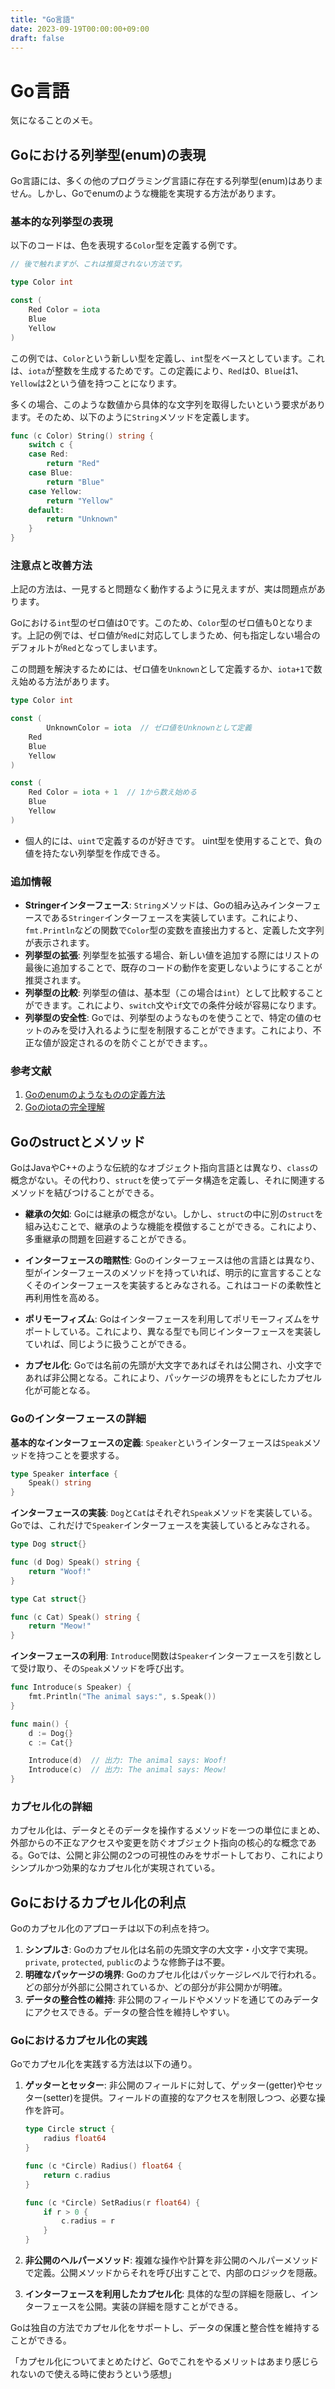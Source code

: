```yaml
---
title: "Go言語"
date: 2023-09-19T00:00:00+09:00
draft: false
---
```



# Go言語

気になることのメモ。


## Goにおける列挙型(enum)の表現

Go言語には、多くの他のプログラミング言語に存在する列挙型(enum)はありません。しかし、Goでenumのような機能を実現する方法があります。

### 基本的な列挙型の表現

以下のコードは、色を表現する`Color`型を定義する例です。

```go
// 後で触れますが、これは推奨されない方法です。

type Color int

const (
    Red Color = iota
    Blue
    Yellow
)
```

この例では、`Color`という新しい型を定義し、`int`型をベースとしています。これは、`iota`が整数を生成するためです。この定義により、`Red`は0、`Blue`は1、`Yellow`は2という値を持つことになります。

多くの場合、このような数値から具体的な文字列を取得したいという要求があります。そのため、以下のように`String`メソッドを定義します。

```go
func (c Color) String() string {
    switch c {
    case Red:
        return "Red"
    case Blue:
        return "Blue"
    case Yellow:
        return "Yellow"
    default:
        return "Unknown"
    }
}
```

### 注意点と改善方法

上記の方法は、一見すると問題なく動作するように見えますが、実は問題点があります。

Goにおける`int`型のゼロ値は0です。このため、`Color`型のゼロ値も0となります。上記の例では、ゼロ値が`Red`に対応してしまうため、何も指定しない場合のデフォルトが`Red`となってしまいます。

この問題を解決するためには、ゼロ値を`Unknown`として定義するか、`iota+1`で数え始める方法があります。

```go
type Color int

const (
		UnknownColor = iota  // ゼロ値をUnknownとして定義
    Red
    Blue
    Yellow
)

const (
    Red Color = iota + 1  // 1から数え始める
    Blue
    Yellow
)
```

- 個人的には、`uint`で定義するのが好きです。
uint型を使用することで、負の値を持たない列挙型を作成できる。

### 追加情報
- **Stringerインターフェース**:
`String`メソッドは、Goの組み込みインターフェースである`Stringer`インターフェースを実装しています。これにより、`fmt.Println`などの関数で`Color`型の変数を直接出力すると、定義した文字列が表示されます。
- **列挙型の拡張**:
列挙型を拡張する場合、新しい値を追加する際にはリストの最後に追加することで、既存のコードの動作を変更しないようにすることが推奨されます。
- **列挙型の比較**:
列挙型の値は、基本型（この場合は`int`）として比較することができます。これにより、`switch`文や`if`文での条件分岐が容易になります。
- **列挙型の安全性**:
Goでは、列挙型のようなものを使うことで、特定の値のセットのみを受け入れるように型を制限することができます。これにより、不正な値が設定されるのを防ぐことができます。。

### 参考文献

1. [Goのenumのようなものの定義方法](https://blog.y-yuki.net/entry/2017/05/09/000000)
2. [Goのiotaの完全理解](https://speakerdeck.com/uji/5fen-dewan-quan-li-jie-surugofalseiota)


## Goのstructとメソッド

GoはJavaやC++のような伝統的なオブジェクト指向言語とは異なり、`class`の概念がない。その代わり、`struct`を使ってデータ構造を定義し、それに関連するメソッドを結びつけることができる。

- **継承の欠如**: Goには継承の概念がない。しかし、`struct`の中に別の`struct`を組み込むことで、継承のような機能を模倣することができる。これにより、多重継承の問題を回避することができる。

- **インターフェースの暗黙性**: Goのインターフェースは他の言語とは異なり、型がインターフェースのメソッドを持っていれば、明示的に宣言することなくそのインターフェースを実装するとみなされる。これはコードの柔軟性と再利用性を高める。

- **ポリモーフィズム**: Goはインターフェースを利用してポリモーフィズムをサポートしている。これにより、異なる型でも同じインターフェースを実装していれば、同じように扱うことができる。

- **カプセル化**: Goでは名前の先頭が大文字であればそれは公開され、小文字であれば非公開となる。これにより、パッケージの境界をもとにしたカプセル化が可能となる。

### Goのインターフェースの詳細

**基本的なインターフェースの定義**:
`Speaker`というインターフェースは`Speak`メソッドを持つことを要求する。
```go
type Speaker interface {
    Speak() string
}
```

**インターフェースの実装**:
`Dog`と`Cat`はそれぞれ`Speak`メソッドを実装している。Goでは、これだけで`Speaker`インターフェースを実装しているとみなされる。
```go
type Dog struct{}

func (d Dog) Speak() string {
    return "Woof!"
}

type Cat struct{}

func (c Cat) Speak() string {
    return "Meow!"
}
```

**インターフェースの利用**:
`Introduce`関数は`Speaker`インターフェースを引数として受け取り、その`Speak`メソッドを呼び出す。
```go
func Introduce(s Speaker) {
    fmt.Println("The animal says:", s.Speak())
}

func main() {
    d := Dog{}
    c := Cat{}

    Introduce(d)  // 出力: The animal says: Woof!
    Introduce(c)  // 出力: The animal says: Meow!
}
```

### カプセル化の詳細

カプセル化は、データとそのデータを操作するメソッドを一つの単位にまとめ、外部からの不正なアクセスや変更を防ぐオブジェクト指向の核心的な概念である。Goでは、公開と非公開の2つの可視性のみをサポートしており、これによりシンプルかつ効果的なカプセル化が実現されている。

## Goにおけるカプセル化の利点

Goのカプセル化のアプローチは以下の利点を持つ。

1. **シンプルさ**: Goのカプセル化は名前の先頭文字の大文字・小文字で実現。`private`, `protected`, `public`のような修飾子は不要。
2. **明確なパッケージの境界**: Goのカプセル化はパッケージレベルで行われる。どの部分が外部に公開されているか、どの部分が非公開かが明確。
3. **データの整合性の維持**: 非公開のフィールドやメソッドを通じてのみデータにアクセスできる。データの整合性を維持しやすい。

### Goにおけるカプセル化の実践

Goでカプセル化を実践する方法は以下の通り。

1. **ゲッターとセッター**: 非公開のフィールドに対して、ゲッター(getter)やセッター(setter)を提供。フィールドの直接的なアクセスを制限しつつ、必要な操作を許可。

   ```go
   type Circle struct {
       radius float64
   }

   func (c *Circle) Radius() float64 {
       return c.radius
   }

   func (c *Circle) SetRadius(r float64) {
       if r > 0 {
           c.radius = r
       }
   }
   ```

2. **非公開のヘルパーメソッド**: 複雑な操作や計算を非公開のヘルパーメソッドで定義。公開メソッドからそれを呼び出すことで、内部のロジックを隠蔽。

3. **インターフェースを利用したカプセル化**: 具体的な型の詳細を隠蔽し、インターフェースを公開。実装の詳細を隠すことができる。

Goは独自の方法でカプセル化をサポートし、データの保護と整合性を維持することができる。

「カプセル化についてまとめたけど、Goでこれをやるメリットはあまり感じられないので使える時に使おうという感想」
